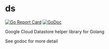 # ds

[![Go Report Card](https://goreportcard.com/badge/github.com/acoshift/ds)](https://goreportcard.com/report/github.com/acoshift/ds)
[![GoDoc](https://godoc.org/github.com/acoshift/ds?status.svg)](https://godoc.org/github.com/acoshift/ds)

Google Cloud Datastore helper library for Golang

See godoc for more detail

